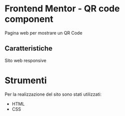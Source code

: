 # Frontend Mentor - QR code component

Pagina web per mostrare un QR Code

## Caratteristiche

Sito web responsive

# Strumenti

Per la realizzazione del sito sono stati utilizzati:

- HTML
- CSS
